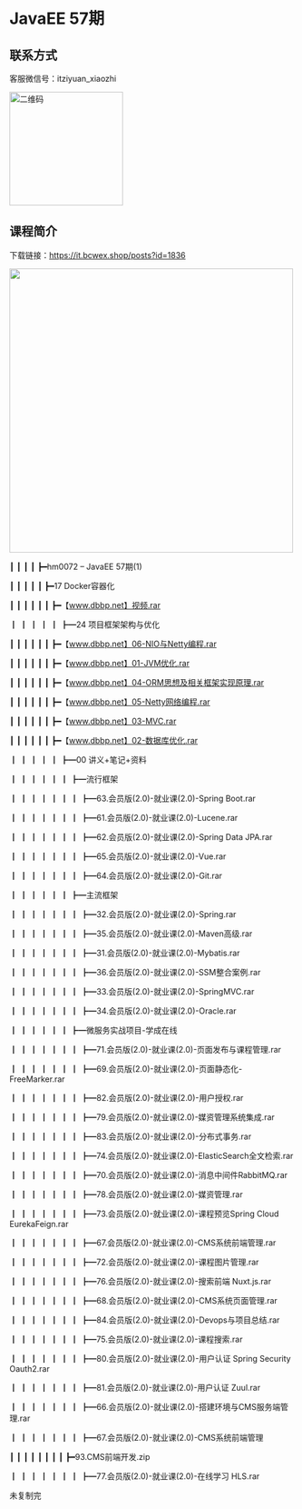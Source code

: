 # JavaEE 57期

## 联系方式

客服微信号：itziyuan_xiaozhi

<img src="https://ziyuanyun.oss-cn-guangzhou.aliyuncs.com/common/20240614073449/666b82192834a.jpg" width="200" height="200" alt="二维码">

## 课程简介

下载链接：https://it.bcwex.shop/posts?id=1836

<img src="https://ziyuanyun.oss-cn-guangzhou.aliyuncs.com/yun/20240515183545/664490017e7d9.jpg" width="500" alt="">

  ┃ ┃ ┃ ┃ ┣━hm0072 &#8211; JavaEE 57期(1)

 ┃ ┃ ┃ ┃ ┃ ┣━17 Docker容器化

 ┃ ┃ ┃ ┃ ┃ ┃ ┣━【www.dbbp.net】视频.rar

 ┃ ┃ ┃ ┃ ┃ ┣━24 项目框架架构与优化

 ┃ ┃ ┃ ┃ ┃ ┃ ┣━【www.dbbp.net】06-NIO与Netty编程.rar

 ┃ ┃ ┃ ┃ ┃ ┃ ┣━【www.dbbp.net】01-JVM优化.rar

 ┃ ┃ ┃ ┃ ┃ ┃ ┣━【www.dbbp.net】04-ORM思想及相关框架实现原理.rar

 ┃ ┃ ┃ ┃ ┃ ┃ ┣━【www.dbbp.net】05-Netty网络编程.rar

 ┃ ┃ ┃ ┃ ┃ ┃ ┣━【www.dbbp.net】03-MVC.rar

 ┃ ┃ ┃ ┃ ┃ ┃ ┣━【www.dbbp.net】02-数据库优化.rar

 ┃ ┃ ┃ ┃ ┃ ┣━00 讲义+笔记+资料

 ┃ ┃ ┃ ┃ ┃ ┃ ┣━流行框架

 ┃ ┃ ┃ ┃ ┃ ┃ ┃ ┣━63.会员版(2.0)-就业课(2.0)-Spring Boot.rar

 ┃ ┃ ┃ ┃ ┃ ┃ ┃ ┣━61.会员版(2.0)-就业课(2.0)-Lucene.rar

 ┃ ┃ ┃ ┃ ┃ ┃ ┃ ┣━62.会员版(2.0)-就业课(2.0)-Spring Data JPA.rar

 ┃ ┃ ┃ ┃ ┃ ┃ ┃ ┣━65.会员版(2.0)-就业课(2.0)-Vue.rar

 ┃ ┃ ┃ ┃ ┃ ┃ ┃ ┣━64.会员版(2.0)-就业课(2.0)-Git.rar

 ┃ ┃ ┃ ┃ ┃ ┃ ┣━主流框架

 ┃ ┃ ┃ ┃ ┃ ┃ ┃ ┣━32.会员版(2.0)-就业课(2.0)-Spring.rar

 ┃ ┃ ┃ ┃ ┃ ┃ ┃ ┣━35.会员版(2.0)-就业课(2.0)-Maven高级.rar

 ┃ ┃ ┃ ┃ ┃ ┃ ┃ ┣━31.会员版(2.0)-就业课(2.0)-Mybatis.rar

 ┃ ┃ ┃ ┃ ┃ ┃ ┃ ┣━36.会员版(2.0)-就业课(2.0)-SSM整合案例.rar

 ┃ ┃ ┃ ┃ ┃ ┃ ┃ ┣━33.会员版(2.0)-就业课(2.0)-SpringMVC.rar

 ┃ ┃ ┃ ┃ ┃ ┃ ┃ ┣━34.会员版(2.0)-就业课(2.0)-Oracle.rar

 ┃ ┃ ┃ ┃ ┃ ┃ ┣━微服务实战项目-学成在线

 ┃ ┃ ┃ ┃ ┃ ┃ ┃ ┣━71.会员版(2.0)-就业课(2.0)-页面发布与课程管理.rar

 ┃ ┃ ┃ ┃ ┃ ┃ ┃ ┣━69.会员版(2.0)-就业课(2.0)-页面静态化-FreeMarker.rar

 ┃ ┃ ┃ ┃ ┃ ┃ ┃ ┣━82.会员版(2.0)-就业课(2.0)-用户授权.rar

 ┃ ┃ ┃ ┃ ┃ ┃ ┃ ┣━79.会员版(2.0)-就业课(2.0)-媒资管理系统集成.rar

 ┃ ┃ ┃ ┃ ┃ ┃ ┃ ┣━83.会员版(2.0)-就业课(2.0)-分布式事务.rar

 ┃ ┃ ┃ ┃ ┃ ┃ ┃ ┣━74.会员版(2.0)-就业课(2.0)-ElasticSearch全文检索.rar

 ┃ ┃ ┃ ┃ ┃ ┃ ┃ ┣━70.会员版(2.0)-就业课(2.0)-消息中间件RabbitMQ.rar

 ┃ ┃ ┃ ┃ ┃ ┃ ┃ ┣━78.会员版(2.0)-就业课(2.0)-媒资管理.rar

 ┃ ┃ ┃ ┃ ┃ ┃ ┃ ┣━73.会员版(2.0)-就业课(2.0)-课程预览Spring Cloud EurekaFeign.rar

 ┃ ┃ ┃ ┃ ┃ ┃ ┃ ┣━67.会员版(2.0)-就业课(2.0)-CMS系统前端管理.rar

 ┃ ┃ ┃ ┃ ┃ ┃ ┃ ┣━72.会员版(2.0)-就业课(2.0)-课程图片管理.rar

 ┃ ┃ ┃ ┃ ┃ ┃ ┃ ┣━76.会员版(2.0)-就业课(2.0)-搜索前端 Nuxt.js.rar

 ┃ ┃ ┃ ┃ ┃ ┃ ┃ ┣━68.会员版(2.0)-就业课(2.0)-CMS系统页面管理.rar

 ┃ ┃ ┃ ┃ ┃ ┃ ┃ ┣━84.会员版(2.0)-就业课(2.0)-Devops与项目总结.rar

 ┃ ┃ ┃ ┃ ┃ ┃ ┃ ┣━75.会员版(2.0)-就业课(2.0)-课程搜索.rar

 ┃ ┃ ┃ ┃ ┃ ┃ ┃ ┣━80.会员版(2.0)-就业课(2.0)-用户认证 Spring Security Oauth2.rar

 ┃ ┃ ┃ ┃ ┃ ┃ ┃ ┣━81.会员版(2.0)-就业课(2.0)-用户认证 Zuul.rar

 ┃ ┃ ┃ ┃ ┃ ┃ ┃ ┣━66.会员版(2.0)-就业课(2.0)-搭建环境与CMS服务端管理.rar

 ┃ ┃ ┃ ┃ ┃ ┃ ┃ ┣━67.会员版(2.0)-就业课(2.0)-CMS系统前端管理

 ┃ ┃ ┃ ┃ ┃ ┃ ┃ ┃ ┣━93.CMS前端开发.zip

 ┃ ┃ ┃ ┃ ┃ ┃ ┃ ┣━77.会员版(2.0)-就业课(2.0)-在线学习 HLS.rar

 未复制完

  